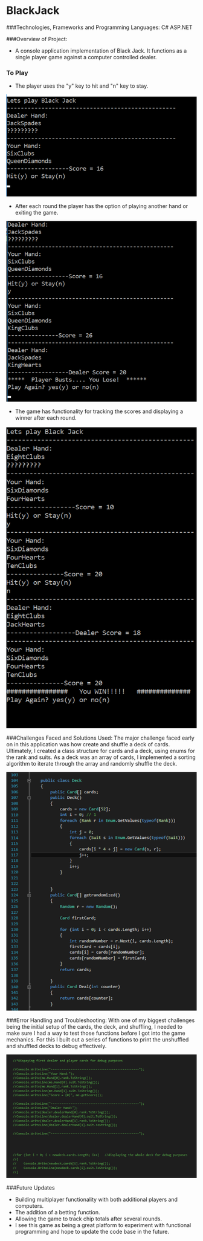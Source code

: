 # BlackJack
###Technologies, Frameworks and Programming Languages:
C# ASP.NET

###Overview of Project:
- A console application implementation of Black Jack. It functions as a single player game against a computer controlled dealer. 

### To Play
- The player uses the "y" key to hit and "n" key to stay.

<img src="./Screenshots/BlackJack_FirstHand.png"/>

- After each round the player has the option of playing another hand or exiting the game. 

<img src="./Screenshots/BlackJack_PlayBust.png"/>

- The game has functionality for tracking the scores and displaying a winner after each round.

<img src="./Screenshots/BlackJack_PlayerWins.png"/>
 
###Challenges Faced and Solutions Used: 
The major challenge faced early on in this application was how create and shuffle a deck of cards. Ultimately, I created a class structure for cards and a deck, using enums for the rank and suits. As a deck was an array of cards, I implemented a sorting algorithm to iterate through the array and randomly shuffle the deck. 

<img src="./Screenshots/BlackJack_CardDeck.png"/>

###Error Handling and Troubleshooting:
With one of my biggest challenges being the initial setup of the cards, the deck, and shuffling, I needed to make sure I had a way to test those functions before I got into the game mechanics. For this I built out a series of functions to print the unshuffled and shuffled decks to debug effectively. 

<img src="./Screenshots/BlackJack_Debuging.png"/>

###Future Updates
- Building multiplayer functionality with both additional players and computers.
- The addition of a betting function.
- Allowing the game to track chip totals after several rounds.
- I see this game as being a great platform to experiment with functional programming and hope to update the code base in the future. 

